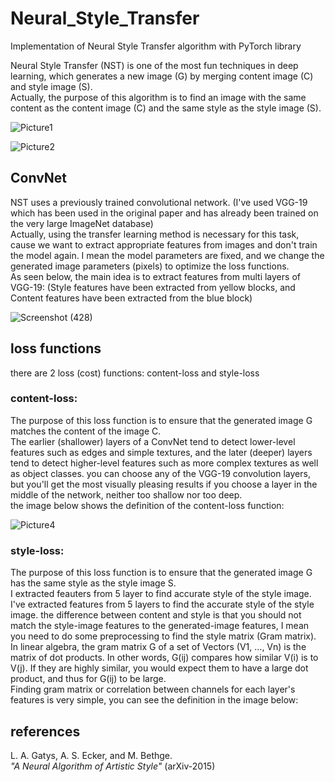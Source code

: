 # Neural_Style_Transfer
Implementation of Neural Style Transfer algorithm with PyTorch library

Neural Style Transfer (NST) is one of the most fun techniques in deep learning, which generates a new image (G) by merging content image (C) and style image (S). <br />
Actually, the purpose of this algorithm is to find an image with the same content as the content image (C) and the same style as the style image (S). <br />

![Picture1](https://user-images.githubusercontent.com/85555218/132051238-e2acee10-4cd1-447b-a47a-418af5bfcc42.png)

![Picture2](https://user-images.githubusercontent.com/85555218/132051148-bc2cff37-bd2d-4c16-abed-18d3761c2eae.png)

## ConvNet
NST uses a previously trained convolutional network. (I've used VGG-19 which has been used in the original paper and has already been trained on the very large ImageNet database) <br /> 
Actually, using the transfer learning method is necessary for this task, cause we want to extract appropriate features from images and don't train the model again. I mean the model parameters are fixed, and we change the generated image parameters (pixels) to optimize the loss functions. <br />  As seen below, the main idea is to extract features from multi layers of VGG-19: (Style features have been extracted from yellow blocks, and Content features have been extracted from the blue block)

![Screenshot (428)](https://user-images.githubusercontent.com/85555218/132066385-d1dab3c3-dfb3-479e-b6fb-8407dab5783f.png)

## loss functions
there are 2 loss (cost) functions: content-loss and style-loss

### content-loss: 
The purpose of this loss function is to ensure that the generated image G matches the content of the image C. <br />
The earlier (shallower) layers of a ConvNet tend to detect lower-level features such as edges and simple textures, and the later (deeper) layers tend to detect higher-level features such as more complex textures as well as object classes. you can choose any of the VGG-19 convolution layers, but you'll get the most visually pleasing results if you choose a layer in the middle of the network, neither too shallow nor too deep. <br />
the image below shows the definition of the content-loss function:

![Picture4](https://user-images.githubusercontent.com/85555218/132084126-42c7ecaa-cace-4386-857d-002f40c836d3.png)

### style-loss: 
The purpose of this loss function is to ensure that the generated image G has the same style as the style image S. <br />
I extracted feauters from 5 layer to find accurate style of the style image. I've extracted features from 5 layers to find the accurate style of the style image. the difference between content and style is that you should not match the style-image features to the generated-image features, I mean you need to do some preprocessing to find the style matrix (Gram matrix). <br />
In linear algebra, the gram matrix G of a set of Vectors  (V1, ..., Vn)  is the matrix of dot products. In other words, G(ij) compares how similar V(i) is to V(j). If they are highly similar, you would expect them to have a large dot product, and thus for G(ij) to be large. <br />
Finding gram matrix or correlation between channels for each layer's features is very simple, you can see the definition in the image below:



## references
L. A. Gatys, A. S. Ecker, and M. Bethge. <br />
*"A Neural Algorithm of Artistic Style"* (arXiv-2015)
